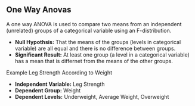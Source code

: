 ## One Way Anovas

A one way ANOVA is used to compare two means from an independent (unrelated) groups of a categorical variable using an F-distribution. 
- **Null Hypothsis:** That the means of the groups (levels in categorical variable) are all equal and there is no difference between groups.  
- **Significant Result:** At least one group (a level in a categorical variable) has a mean that is differnet from the means of the other groups. 

Example Leg Strength According to Weight 
- **Independent Variable:** Leg Strength 
- **Dependent Group:** Weight
- **Dependent Levels:** Underweight, Average Weight, Overweight 
